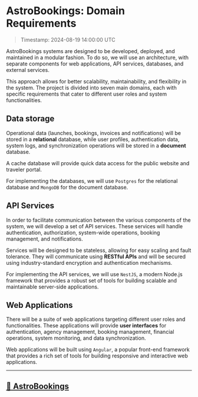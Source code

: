 # AstroBookings: Domain Requirements

> Timestamp: 2024-08-19 14:00:00 UTC

AstroBookings systems are designed to be developed, deployed, and maintained in a modular fashion. To do so, we will use an architecture, with separate components for web applications, API services, databases, and external services.

This approach allows for better scalability, maintainability, and flexibility in the system. The project is divided into seven main domains, each with specific requirements that cater to different user roles and system functionalities.

## Data storage

Operational data (launches, bookings, invoices and notifications) will be stored in a **relational** database, while user profiles, authentication data, system logs, and synchronization operations will be stored in a **document** database.

A cache database will provide quick data access for the public website and traveler portal.

For implementing the databases, we will use `Postgres` for the relational database and `MongoDB` for the document database.

## API Services

In order to facilitate communication between the various components of the system, we will develop a set of API services. These services will handle authentication, authorization, system-wide operations, booking management, and notifications.

Services will be designed to be stateless, allowing for easy scaling and fault tolerance. They will communicate using **RESTful APIs** and will be secured using industry-standard encryption and authentication mechanisms.

For implementing the API services, we will use `NestJS`, a modern Node.js framework that provides a robust set of tools for building scalable and maintainable server-side applications.

## Web Applications

There will be a suite of web applications targeting different user roles and functionalities. These applications will provide **user interfaces** for authentication, agency management, booking management, financial operations, system monitoring, and data synchronization.

Web applications will be built using `Angular`, a popular front-end framework that provides a rich set of tools for building responsive and interactive web applications.

---

## [🚀 AstroBookings](https://github.com/AstroBookings)
